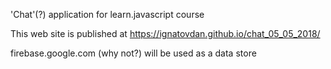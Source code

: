 'Chat'(?) application for learn.javascript course

This web site is published at https://ignatovdan.github.io/chat_05_05_2018/

firebase.google.com (why not?) will be used as a data store